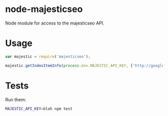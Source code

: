 node-majesticseo
================

Node module for access to the majesticseo API.

# Usage
```javascript
var majestic = require('majesticseo');

majestic.getIndexItemInfo(process.env.MAJESTIC_API_KEY, ['http://google.com', 'http://wikipedia.com'], callback);
```

# Tests
Run them:
```bash
MAJESTIC_API_KEY=blah npm test
```
